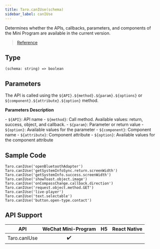 ```yaml
---
title: Taro.canIUse(schema)
sidebar_label: canIUse
---
```


Determines whether the APIs, callbacks, parameters, and components of the Mini Program are available in the current version.

> [Reference](https://developers.weixin.qq.com/miniprogram/dev/api/base/wx.canIUse.html)

## Type

```tsx
(schema: string) => boolean
```

## Parameters

The API is called using the `${API}.${method}.${param}.${options}` or `${component}.${attribute}.${option}` method.

**Parameters Description**

\- `${API}`: API name \- `${method}`: Call method. Available values: return, success, object, and callback. \- `${param}`: Parameter or return value \- `${option}`: Available values for the parameter \- `${component}`: Component name \- `${attribute}`: Component attribute \- `${option}`: Available values for the component attribute

## Sample Code

```tsx
Taro.canIUse('openBluetoothAdapter')
Taro.canIUse('getSystemInfoSync.return.screenWidth')
Taro.canIUse('getSystemInfo.success.screenWidth')
Taro.canIUse('showToast.object.image')
Taro.canIUse('onCompassChange.callback.direction')
Taro.canIUse('request.object.method.GET')
Taro.canIUse('live-player')
Taro.canIUse('text.selectable')
Taro.canIUse('button.open-type.contact')
```

## API Support

|     API      | WeChat Mini-Program | H5 | React Native |
|:------------:|:-------------------:|:--:|:------------:|
| Taro.canIUse |         ✔️          |    |              |
